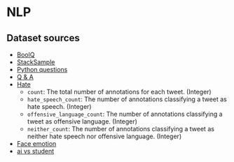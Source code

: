 # NLP

## Dataset sources

- [BoolQ](https://www.kaggle.com/datasets/thedevastator/boolq-dataset-consistent-data-fields)
- [StackSample](https://www.kaggle.com/datasets/stackoverflow/stacksample)
- [Python questions](https://www.kaggle.com/datasets/stackoverflow/pythonquestions/data)
- [Q & A](https://www.kaggle.com/datasets/rtatman/questionanswer-dataset)
- [Hate](https://www.kaggle.com/datasets/thedevastator/hate-speech-and-offensive-language-detection)
  - `count`: The total number of annotations for each tweet. (Integer)
  - `hate_speech_count`: The number of annotations classifying a tweet as hate speech. (Integer)
  - `offensive_language_count`: The number of annotations classifying a tweet as offensive language. (Integer)
  - `neither_count`: The number of annotations classifying a tweet as neither hate speech nor offensive language. (Integer)
- [Face emotion](https://www.kaggle.com/datasets/sujaykapadnis/emotion-recognition-dataset)
- [ai vs student](https://www.kaggle.com/datasets/prajwaldongre/llm-detect-ai-generated-vs-student-generated-text)